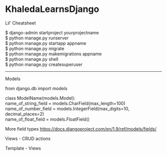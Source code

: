 # KhaledaLearnsDjango

Lil' Cheatsheet

$ django-admin startproject yourprojectname <br>
$ python manage.py runserver <br>
$ python manage.py startapp appname<br>
$ python manage.py migrate<br>
$ python manage.py makemigrations appname<br>
$ python manage.py shell<br>
$ python manage.py createsuperuser<br>

-------------------------------------------------------
Models

from django.db import models

class ModelName(models.Model):<br>
  name_of_string_field = models.CharField(max_length=100) <br>
  name_of_number_field = models.IntegerField(max_digits=10,<br>
  decimal_places=2) <br>
  name_of_float_field = models.FloatField() <br>
  
More field types
https://docs.djangoproject.com/en/1.9/ref/models/fields/

Views - CRUD actions

Template - Views
